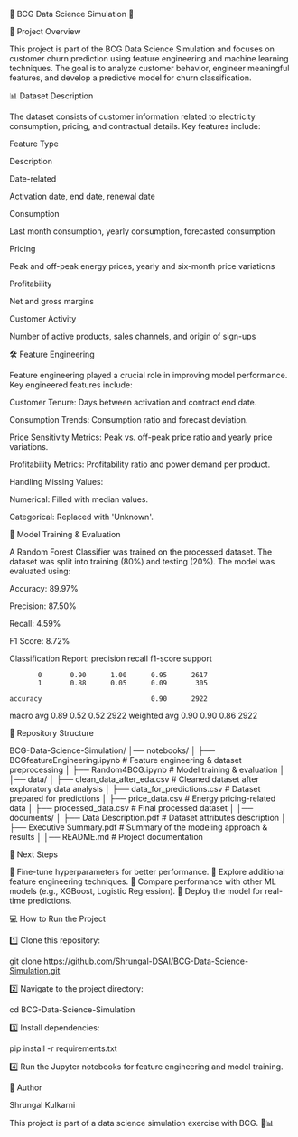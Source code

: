 🌟 BCG Data Science Simulation 🚀

  

📌 Project Overview

This project is part of the BCG Data Science Simulation and focuses on customer churn prediction using feature engineering and machine learning techniques. The goal is to analyze customer behavior, engineer meaningful features, and develop a predictive model for churn classification.

📊 Dataset Description

The dataset consists of customer information related to electricity consumption, pricing, and contractual details. Key features include:

Feature Type

Description

Date-related

Activation date, end date, renewal date

Consumption

Last month consumption, yearly consumption, forecasted consumption

Pricing

Peak and off-peak energy prices, yearly and six-month price variations

Profitability

Net and gross margins

Customer Activity

Number of active products, sales channels, and origin of sign-ups

🛠️ Feature Engineering

Feature engineering played a crucial role in improving model performance. Key engineered features include:

Customer Tenure: Days between activation and contract end date.

Consumption Trends: Consumption ratio and forecast deviation.

Price Sensitivity Metrics: Peak vs. off-peak price ratio and yearly price variations.

Profitability Metrics: Profitability ratio and power demand per product.

Handling Missing Values:

Numerical: Filled with median values.

Categorical: Replaced with 'Unknown'.

🎯 Model Training & Evaluation

A Random Forest Classifier was trained on the processed dataset. The dataset was split into training (80%) and testing (20%). The model was evaluated using:

Accuracy: 89.97%

Precision: 87.50%

Recall: 4.59%

F1 Score: 8.72%

Classification Report:
               precision    recall  f1-score   support

           0       0.90      1.00      0.95      2617
           1       0.88      0.05      0.09       305

    accuracy                           0.90      2922
   macro avg       0.89      0.52      0.52      2922
weighted avg       0.90      0.90      0.86      2922

📂 Repository Structure

BCG-Data-Science-Simulation/
│── notebooks/
│   ├── BCGfeatureEngineering.ipynb    # Feature engineering & dataset preprocessing
│   ├── Random4BCG.ipynb               # Model training & evaluation
│
│── data/
│   ├── clean_data_after_eda.csv       # Cleaned dataset after exploratory data analysis
│   ├── data_for_predictions.csv       # Dataset prepared for predictions
│   ├── price_data.csv                 # Energy pricing-related data
│   ├── processed_data.csv             # Final processed dataset
│
│── documents/
│   ├── Data Description.pdf           # Dataset attributes description
│   ├── Executive Summary.pdf          # Summary of the modeling approach & results
│
│── README.md                          # Project documentation

🚀 Next Steps

🔹 Fine-tune hyperparameters for better performance.
🔹 Explore additional feature engineering techniques.
🔹 Compare performance with other ML models (e.g., XGBoost, Logistic Regression).
🔹 Deploy the model for real-time predictions.

💻 How to Run the Project

1️⃣ Clone this repository:

 git clone https://github.com/Shrungal-DSAI/BCG-Data-Science-Simulation.git

2️⃣ Navigate to the project directory:

 cd BCG-Data-Science-Simulation

3️⃣ Install dependencies:

 pip install -r requirements.txt

4️⃣ Run the Jupyter notebooks for feature engineering and model training.

👤 Author

Shrungal Kulkarni

This project is part of a data science simulation exercise with BCG. 🌈📊
